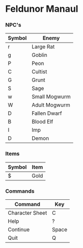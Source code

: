 # Feldunor Manaul

### NPC's
| Symbol | Enemy         |
| ------ | ------------- |
| r      | Large Rat     |
| g      | Goblin        |
| P      | Peon          |
| C      | Cultist       |
| G      | Grunt         |
| S      | Sage          |
| w      | Small Mogwurm |
| W      | Adult Mogwurm |
| D      | Fallen Dwarf  |
| B      | Blood Elf     |
| I      | Imp           |
| D      | Demon         |

### Items
| Symbol | Item |
| ------ | ---- |
| $      | Gold |

### Commands
| Command         | Key   |
|-----------------|-------|
| Character Sheet | C     |
| Help            | ?     |
| Continue        | Space |
| Quit            | Q     |
